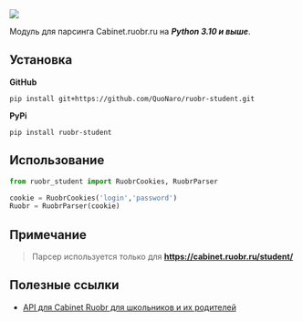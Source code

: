 <img src="https://i.imgur.com/oOevaNh.gif"/>

Модуль для парсинга Cabinet.ruobr.ru  на ***Python 3.10 и выше***.

## Установка
**GitHub**
```
pip install git+https://github.com/QuoNaro/ruobr-student.git
```
**PyPi**
```
pip install ruobr-student
```

## Использование
```python
from ruobr_student import RuobrCookies, RuobrParser

cookie = RuobrCookies('login','password')
Ruobr = RuobrParser(cookie)
```
## Примечание
> Парсер используется только для **https://cabinet.ruobr.ru/student/**

## Полезные ссылки
- [API для Cabinet Ruobr для школьников и их родителей](https://github.com/raitonoberu/ruobr_api)



